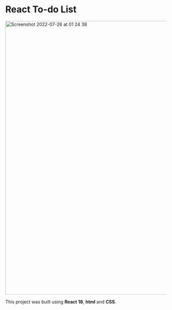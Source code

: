 # React To-do List

<img width="853" alt="Screenshot 2022-07-26 at 01 24 38" src="https://user-images.githubusercontent.com/90396565/180897211-2523fac8-350a-4d8f-9ebd-c6f4c6885c0f.png">

This project was built using **React 18**, **html** and **CSS**.
